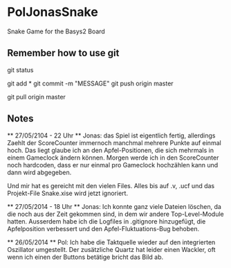 PolJonasSnake
=============

Snake Game for the Basys2 Board

## Remember how to use git

git status

git add *
git commit -m "MESSAGE"
git push origin master

git pull origin master

## Notes

** 27/05/2104 - 22 Uhr **
Jonas: das Spiel ist eigentlich fertig, allerdings Zaehlt der ScoreCounter immernoch manchmal mehrere Punkte auf einmal hoch. Das liegt glaube ich an den Apfel-Positionen, die sich mehrmals in einem Gameclock ändern können. Morgen werde ich in den ScoreCounter noch hardcoden, dass er nur einmal pro Gameclock hochzählen kann und dann wird abgegeben.

Und mir hat es gereicht mit den vielen Files. Alles bis auf .v, .ucf und das Projekt-File Snake.xise wird jetzt ignoriert.

** 27/05/2014 - 18 Uhr **
Jonas: Ich konnte ganz viele Dateien löschen, da die noch aus der Zeit gekommen sind, in dem wir andere Top-Level-Module hatten. Ausserdem habe ich die Logfiles in .gitignore hinzugefügt, die Apfelposition verbessert und den Apfel-Fluktuations-Bug behoben.

** 26/05/2014 **
Pol: Ich habe die Taktquelle wieder auf den integrierten Oszillator umgestellt. Der zusätzliche Quartz hat leider einen Wackler, oft wenn ich einen der Buttons betätige bricht das Bild ab.


